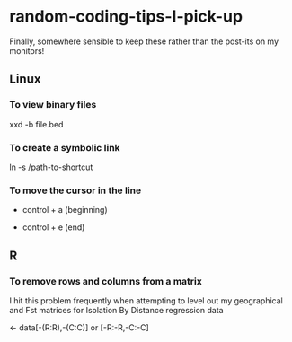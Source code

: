 # random-coding-tips-I-pick-up
Finally, somewhere sensible to keep these rather than the post-its on my monitors!

## Linux

### To view binary files
xxd -b file.bed

### To create a symbolic link
ln -s /path-to-shortcut

### To move the cursor in the line
- control + a (beginning)

- control + e (end)

## R

### To remove rows and columns from a matrix
I hit this problem frequently when attempting to level out my geographical and Fst matrices for Isolation By Distance regression
data

<- data[-(R:R),-(C:C)] or [-R:-R,-C:-C]
